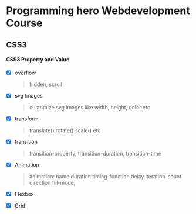 # Programming hero Webdevelopment Course

## CSS3
#### CSS3 Property and Value

- [x] overflow
    >   hidden, scroll

- [x] svg Images
    >   customize svg images like width, height, color etc
- [x] transform
    >   translate() rotate() scale() etc

- [x] transition
    >   transition-property, transition-duration, transition-time

- [x] Animation
    >   animation: name duration timing-function delay iteration-count direction fill-mode;

- [x] Flexbox
- [x] Grid

    